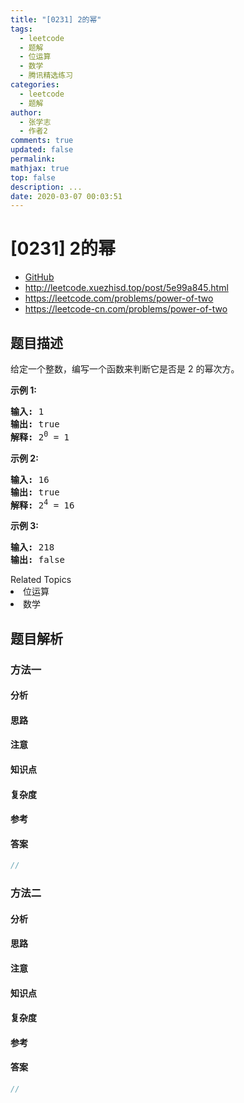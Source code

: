 ```yaml
---
title: "[0231] 2的幂"
tags:
  - leetcode
  - 题解
  - 位运算
  - 数学
  - 腾讯精选练习
categories:
  - leetcode
  - 题解
author:
  - 张学志
  - 作者2
comments: true
updated: false
permalink:
mathjax: true
top: false
description: ...
date: 2020-03-07 00:03:51
---
```



# [0231] 2的幂
* [GitHub](https://github.com/algoboy101/LeetCodeCrowdsource/tree/master/_posts/QA/%5B0231%5D%202%E7%9A%84%E5%B9%82.md)
* http://leetcode.xuezhisd.top/post/5e99a845.html
* https://leetcode.com/problems/power-of-two
* https://leetcode-cn.com/problems/power-of-two


## 题目描述

<p>给定一个整数，编写一个函数来判断它是否是 2 的幂次方。</p>

<p><strong>示例&nbsp;1:</strong></p>

<pre><strong>输入:</strong> 1
<strong>输出:</strong> true
<strong>解释: </strong>2<sup>0</sup>&nbsp;= 1</pre>

<p><strong>示例 2:</strong></p>

<pre><strong>输入:</strong> 16
<strong>输出:</strong> true
<strong>解释: </strong>2<sup>4</sup>&nbsp;= 16</pre>

<p><strong>示例 3:</strong></p>

<pre><strong>输入:</strong> 218
<strong>输出:</strong> false</pre>
<div><div>Related Topics</div><div><li>位运算</li><li>数学</li></div></div>


## 题目解析


### 方法一

#### 分析

#### 思路

#### 注意

#### 知识点

#### 复杂度

#### 参考

#### 答案

```cpp
//
```


### 方法二

#### 分析

#### 思路

#### 注意

#### 知识点

#### 复杂度

#### 参考

#### 答案

```cpp
//
```


